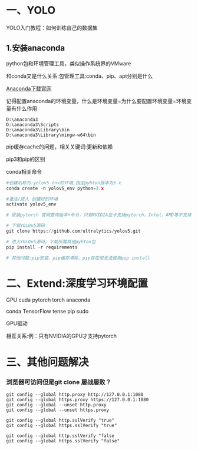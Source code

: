 # 一、YOLO 
YOLO入门教程：如何训练自己的数据集

## 1.安装anaconda
python包和环境管理工具，类似操作系统界的VMware

和conda又是什么关系:包管理工具:conda、pip、apt分别是什么 

[Anaconda下载官网](https://www.anaconda.com/download)

记得配置anaconda的环境变量，什么是环境变量=为什么要配置环境变量=环境变量有什么作用

```
D:\anaconda3
D:\anaconda3\Scripts
D:\anaconda3\Library\bin
D:\anaconda3\Library\mingw-w64\bin
```

pip缓存cache的问题，相关关键词:更新和依赖

pip3和pip的区别

conda相关命令


```python
#创建名称为:yolov5_env的环境,指定pyhton版本为3.x
conda create -n yolov5_env python=3.x

#激活/进入 创建好的环境
activate yolov5_env

# 安装pytorch 官网查询版本+命令，只有NVIDIA显卡支持pytorch，Intel、AMD等不支持，例如安装cuda12.4

# 下载YOLOv5源码
git clone https://github.com/ultralytics/yolov5.git

# 进入YOLOv5源码，下载所需其他pyhton包
pip install -r requirements

# 其他问题:pip安装、pip缓存清除、pip存在但无法使用pip install
```
# 二、Extend:深度学习环境配置
GPU cuda pytorch torch anaconda 

conda TensorFlow tense pip sudo 

GPU驱动 

相互关系:例：只有NVIDIA的GPU才支持pytorch

# 三、其他问题解决

### 浏览器可访问但是git clone 屡战屡败？

```
git config --global http.proxy http://127.0.0.1:1080
git config --global https.proxy https://127.0.0.1:1080
git config --global --unset http.proxy
git config --global --unset https.proxy
```
```
git config --global http.sslVerify "true"
git config --global https.sslVerify "true"
```
```
git config --global http.sslVerify "false
git config --global https.sslVerify "false"
```
